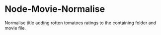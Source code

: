 # Node-Movie-Normalise
Normalise title adding rotten tomatoes ratings to the containing folder and movie file.
